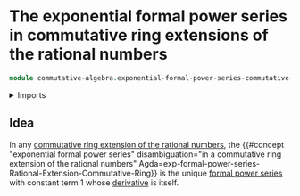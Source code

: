 # The exponential formal power series in commutative ring extensions of the rational numbers

```agda
module commutative-algebra.exponential-formal-power-series-commutative-ring-extensions-rational-numbers where
```

<details><summary>Imports</summary>

```agda
open import commutative-algebra.commutative-ring-extensions-rational-numbers
open import commutative-algebra.formal-power-series-commutative-ring-extensions-rational-numbers

open import foundation.universe-levels
```

</details>

## Idea

In any
[commutative ring extension of the rational numbers](commutative-algebra.commutative-ring-extensions-rational-numbers.md),
the
{{#concept "exponential formal power series" disambiguation="in a commutative ring extension of the rational numbers" Agda=exp-formal-power-series-Rational-Extension-Commutative-Ring}}
is the unique
[formal power series](commutative-algebra.formal-power-series-commutative-ring-extensions-rational-numbers.md)
with constant term 1 whose
[derivative](commutative-algebra.derivatives-formal-power-series-commutative-rings.md)
is itself.
